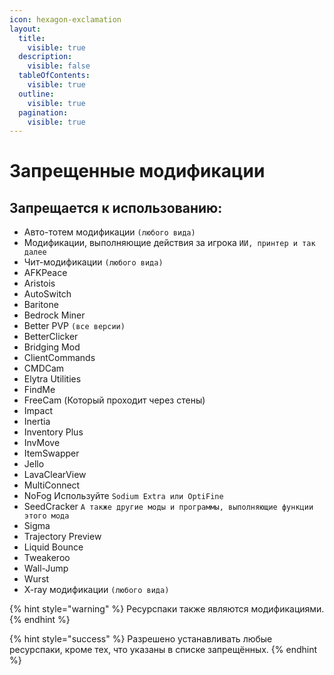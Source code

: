 ```yaml
---
icon: hexagon-exclamation
layout:
  title:
    visible: true
  description:
    visible: false
  tableOfContents:
    visible: true
  outline:
    visible: true
  pagination:
    visible: true
---
```


# Запрещенные модификации

## Запрещается к использованию: <a href="#prohibited-mods" id="prohibited-mods"></a>

* Авто-тотем модификации  `(любого вида)`
* Модификации, выполняющие действия за игрока  `ИИ, принтер и так далее`
* Чит-модификации  `(любого вида)`
* AFKPeace
* Aristois
* AutoSwitch
* Baritone
* Bedrock Miner
* Better PVP  `(все версии)`
* BetterClicker
* Bridging Mod
* ClientCommands
* CMDCam
* Elytra Utilities
* FindMe
* FreeCam (Который проходит через стены)
* Impact
* Inertia
* Inventory Plus
* InvMove
* ItemSwapper
* Jello
* LavaClearView
* MultiConnect
* NoFog Используйте `Sodium Extra или OptiFine`
* SeedCracker `А также другие моды и программы, выполняющие функции этого мода`
* Sigma
* Trajectory Preview
* Liquid Bounce
* Tweakeroo
* Wall-Jump
* Wurst
* X-ray модификации `(любого вида)`

{% hint style="warning" %}
Ресурспаки также являются модификациями.&#x20;
{% endhint %}

{% hint style="success" %}
Разрешено устанавливать любые ресурспаки, кроме тех, что указаны в списке запрещённых.
{% endhint %}
